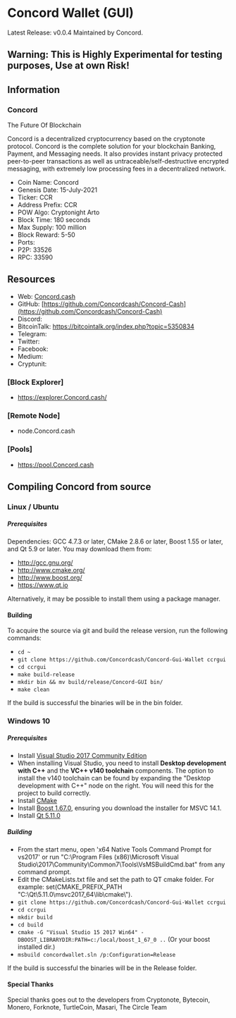 # Concord Wallet (GUI)
Latest Release: v0.0.4
Maintained by Concord.

## Warning: This is Highly Experimental for testing purposes, Use at own Risk!

## Information
### Concord

The Future Of Blockchain 

Concord is a decentralized cryptocurrency based on the cryptonote protocol. Concord is the complete solution for your blockchain Banking, Payment, and Messaging needs. It also provides instant privacy protected peer-to-peer transactions as well as untraceable/self-destructive encrypted messaging, with extremely low processing fees in a decentralized network.

- Coin Name: Concord
- Genesis Date: 15-July-2021
- Ticker: CCR
- Address Prefix: CCR
- POW Algo: Cryptonight Arto
- Block Time: 180 seconds
- Max Supply: 100 million
- Block Reward: 5-50
- Ports:
- P2P: 33526
- RPC: 33590


## Resources
- Web: [Concord.cash](https://Concord.cash/)
- GitHub: [https://github.com/Concordcash/Concord-Cash](https://github.com/Concordcash/Concord-Cash)
- Discord: 
- BitcoinTalk: https://bitcointalk.org/index.php?topic=5350834
- Telegram: 
- Twitter: 
- Facebook: 
- Medium: 
- Cryptunit: 

### [Block Explorer] 
- https://explorer.Concord.cash/

### [Remote Node]
- node.Concord.cash

### [Pools] 
- https://pool.Concord.cash


## Compiling Concord from source

### Linux / Ubuntu

##### Prerequisites

Dependencies: GCC 4.7.3 or later, CMake 2.8.6 or later, Boost 1.55 or later, and Qt 5.9 or later.
You may download them from:

- http://gcc.gnu.org/
- http://www.cmake.org/
- http://www.boost.org/
- https://www.qt.io

Alternatively, it may be possible to install them using a package manager.

#### Building

To acquire the source via git and build the release version, run the following commands:

- `cd ~`
- `git clone https://github.com/Concordcash/Concord-Gui-Wallet ccrgui`
- `cd ccrgui`
- `make build-release`
- `mkdir bin && mv build/release/Concord-GUI bin/`
- `make clean`

If the build is successful the binaries will be in the bin folder.

### Windows 10

##### Prerequisites

- Install [Visual Studio 2017 Community Edition](https://www.visualstudio.com/thank-you-downloading-visual-studio/?sku=Community&rel=15&page=inlineinstall)
- When installing Visual Studio, you need to install **Desktop development with C++** and the **VC++ v140 toolchain** components. The option to install the v140 toolchain can be found by expanding the "Desktop development with C++" node on the right. You will need this for the project to build correctly.
- Install [CMake](https://cmake.org/download/)
- Install [Boost 1.67.0](https://boost.teeks99.com/bin/1.67.0/), ensuring you download the installer for MSVC 14.1.
- Install [Qt 5.11.0](https://www.qt.io/download)

##### Building

- From the start menu, open 'x64 Native Tools Command Prompt for vs2017' or run "C:\Program Files (x86)\Microsoft Visual Studio\2017\Community\Common7\Tools\VsMSBuildCmd.bat" from any command prompt.
- Edit the CMakeLists.txt file and set the path to QT cmake folder. For example: set(CMAKE_PREFIX_PATH "C:\\Qt\\5.11.0\\msvc2017_64\\lib\\cmake\\").
- `git clone https://github.com/Concordcash/Concord-Gui-Wallet ccrgui`
- `cd ccrgui`
- `mkdir build`
- `cd build`
- `cmake -G "Visual Studio 15 2017 Win64" -DBOOST_LIBRARYDIR:PATH=c:/local/boost_1_67_0 ..` (Or your boost installed dir.)
- `msbuild concordwallet.sln /p:Configuration=Release`

If the build is successful the binaries will be in the Release folder.

#### Special Thanks
Special thanks goes out to the developers from Cryptonote, Bytecoin, Monero, Forknote, TurtleCoin, Masari, The Circle Team

